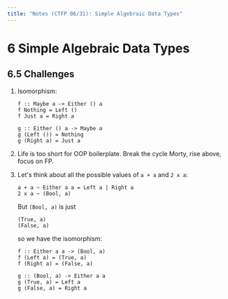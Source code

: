 ```yaml
---
title: "Notes (CTFP 06/31): Simple Algebraic Data Types"
---
```


# 6 Simple Algebraic Data Types

## 6.5 Challenges

1.  Isomorphism:

    ```
    f :: Maybe a -> Either () a
    f Nothing = Left ()
    f Just a = Right a

    g :: Either () a -> Maybe a
    g (Left ()) = Nothing
    g (Right a) = Just a
    ```

2.  Life is too short for OOP boilerplate. Break the cycle Morty, rise above,
    focus on FP.

5.  Let's think about all the possible values of `a + a` and `2 x a`:

    ```
    a + a ~ Either a a = Left a | Right a
    2 x a ~ (Bool, a)
    ```

    But `(Bool, a)` is just

    ```
    (True, a)
    (False, a)
    ```

    so we have the isomorphism:

    ```
    f :: Either a a -> (Bool, a)
    f (Left a) = (True, a)
    f (Right a) = (False, a)

    g :: (Bool, a) -> Either a a
    g (True, a) = Left a
    g (False, a) = Right a
    ```
